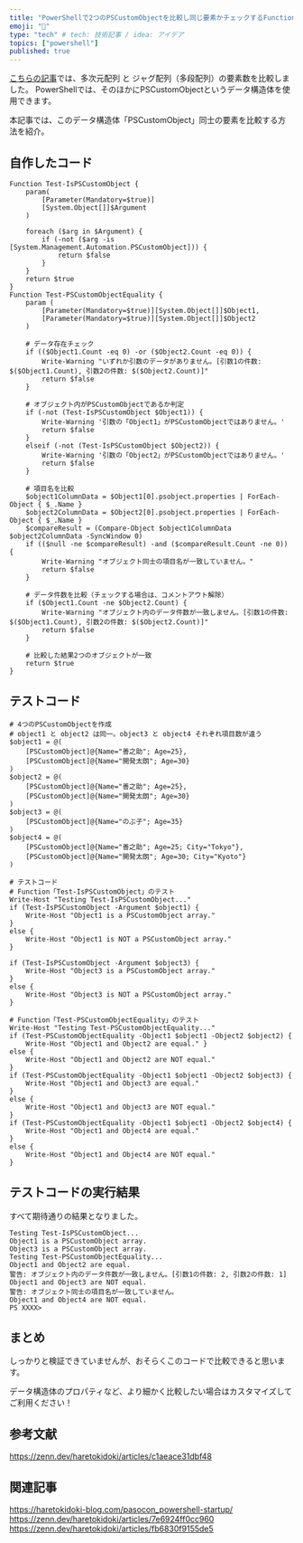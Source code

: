 ```yaml
---
title: "PowerShellで2つのPSCustomObjectを比較し同じ要素かチェックするFunction"
emoji: "🙌"
type: "tech" # tech: 技術記事 / idea: アイデア
topics: ["powershell"]
published: true
---
```


[こちらの記事](https://zenn.dev/haretokidoki/articles/c1aeace31dbf48)では、多次元配列 と ジャグ配列（多段配列）の要素数を比較しました。
PowerShellでは、そのほかにPSCustomObjectというデータ構造体を使用できます。

本記事では、このデータ構造体「PSCustomObject」同士の要素を比較する方法を紹介。

## 自作したコード

```powershell:PSCustomObjectで要素を比較するコード
Function Test-IsPSCustomObject {
    param(
        [Parameter(Mandatory=$true)]
        [System.Object[]]$Argument
    )

    foreach ($arg in $Argument) {
        if (-not ($arg -is [System.Management.Automation.PSCustomObject])) {
            return $false
        }
    }
    return $true
}
Function Test-PSCustomObjectEquality {
    param (
        [Parameter(Mandatory=$true)][System.Object[]]$Object1,
        [Parameter(Mandatory=$true)][System.Object[]]$Object2
    )

    # データ存在チェック
    if (($Object1.Count -eq 0) -or ($Object2.Count -eq 0)) {
        Write-Warning "いずれか引数のデータがありません。[引数1の件数: $($Object1.Count), 引数2の件数: $($Object2.Count)]"
        return $false
    }

    # オブジェクト内がPSCustomObjectであるか判定
    if (-not (Test-IsPSCustomObject $Object1)) {
        Write-Warning '引数の「Object1」がPSCustomObjectではありません。'
        return $false
    }
    elseif (-not (Test-IsPSCustomObject $Object2)) {
        Write-Warning '引数の「Object2」がPSCustomObjectではありません。'
        return $false
    }

    # 項目名を比較
    $object1ColumnData = $Object1[0].psobject.properties | ForEach-Object { $_.Name }
    $object2ColumnData = $Object2[0].psobject.properties | ForEach-Object { $_.Name }
    $compareResult = (Compare-Object $object1ColumnData $object2ColumnData -SyncWindow 0)
    if (($null -ne $compareResult) -and ($compareResult.Count -ne 0)) {
        Write-Warning "オブジェクト同士の項目名が一致していません。"
        return $false
    }

    # データ件数を比較（チェックする場合は、コメントアウト解除）
    if ($Object1.Count -ne $Object2.Count) {
        Write-Warning "オブジェクト内のデータ件数が一致しません。[引数1の件数: $($Object1.Count), 引数2の件数: $($Object2.Count)]"
        return $false
    }

    # 比較した結果2つのオブジェクトが一致
    return $true
}
```

## テストコード

```powershell:
# 4つのPSCustomObjectを作成
# object1 と object2 は同一。object3 と object4 それぞれ項目数が違う
$object1 = @(
    [PSCustomObject]@{Name="善之助"; Age=25},
    [PSCustomObject]@{Name="開発太朗"; Age=30}
)
$object2 = @(
    [PSCustomObject]@{Name="善之助"; Age=25},
    [PSCustomObject]@{Name="開発太朗"; Age=30}
)
$object3 = @(
    [PSCustomObject]@{Name="のぶ子"; Age=35}
)
$object4 = @(
    [PSCustomObject]@{Name="善之助"; Age=25; City="Tokyo"},
    [PSCustomObject]@{Name="開発太朗"; Age=30; City="Kyoto"}
)

# テストコード
# Function「Test-IsPSCustomObject」のテスト
Write-Host "Testing Test-IsPSCustomObject..."
if (Test-IsPSCustomObject -Argument $object1) {
	Write-Host "Object1 is a PSCustomObject array."
}
else {
	Write-Host "Object1 is NOT a PSCustomObject array."
}

if (Test-IsPSCustomObject -Argument $object3) {
	Write-Host "Object3 is a PSCustomObject array."
}
else {
	Write-Host "Object3 is NOT a PSCustomObject array."
}

# Function「Test-PSCustomObjectEquality」のテスト
Write-Host "Testing Test-PSCustomObjectEquality..."
if (Test-PSCustomObjectEquality -Object1 $object1 -Object2 $object2) {
	Write-Host "Object1 and Object2 are equal." }
else {
	Write-Host "Object1 and Object2 are NOT equal."
}
if (Test-PSCustomObjectEquality -Object1 $object1 -Object2 $object3) {
	Write-Host "Object1 and Object3 are equal."
}
else {
	Write-Host "Object1 and Object3 are NOT equal."
}
if (Test-PSCustomObjectEquality -Object1 $object1 -Object2 $object4) {
	Write-Host "Object1 and Object4 are equal."
}
else {
	Write-Host "Object1 and Object4 are NOT equal."
}

```

## テストコードの実行結果

すべて期待通りの結果となりました。

```powershell:実行結果
Testing Test-IsPSCustomObject...
Object1 is a PSCustomObject array.
Object3 is a PSCustomObject array.
Testing Test-PSCustomObjectEquality...
Object1 and Object2 are equal.
警告: オブジェクト内のデータ件数が一致しません。[引数1の件数: 2, 引数2の件数: 1]
Object1 and Object3 are NOT equal.
警告: オブジェクト同士の項目名が一致していません。
Object1 and Object4 are NOT equal.
PS XXXX>
```

## まとめ

しっかりと検証できていませんが、おそらくこのコードで比較できると思います。

データ構造体のプロパティなど、より細かく比較したい場合はカスタマイズしてご利用ください！

## 参考文献

https://zenn.dev/haretokidoki/articles/c1aeace31dbf48

## 関連記事

https://haretokidoki-blog.com/pasocon_powershell-startup/
https://zenn.dev/haretokidoki/articles/7e6924ff0cc960
https://zenn.dev/haretokidoki/articles/fb6830f9155de5
